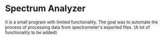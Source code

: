 # Spectrum Analyzer
It is a small program with limited functionality.
The goal was to automate the process of processing data from spectrometer's exported files.
(A lot of functionality to be added)

